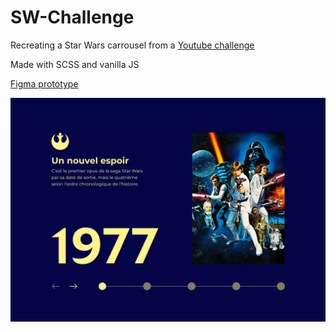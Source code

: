 # SW-Challenge

Recreating a Star Wars carrousel from a [Youtube challenge](https://www.youtube.com/watch?v=Ld97MuYMaQQ)

Made with SCSS and vanilla JS

[Figma prototype](https://www.figma.com/file/xaisLkNZJvZXq6Ca8qO6El/UI_StarWars?node-id=0%3A1)

![Prototype](./Result.png)